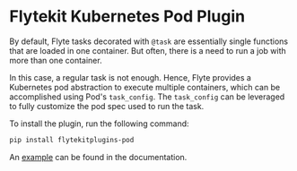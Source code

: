 # Flytekit Kubernetes Pod Plugin

By default, Flyte tasks decorated with `@task` are essentially single functions that are loaded in one container. But often, there is a need to run a job with more than one container.

In this case, a regular task is not enough. Hence, Flyte provides a Kubernetes pod abstraction to execute multiple containers, which can be accomplished using Pod's `task_config`. The `task_config` can be leveraged to fully customize the pod spec used to run the task.

To install the plugin, run the following command:

```bash
pip install flytekitplugins-pod
```

An [example](https://docs.flyte.org/projects/cookbook/en/latest/auto/integrations/kubernetes/pod/pod.html) can be found in the documentation.
